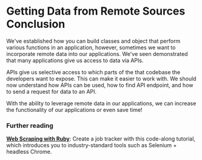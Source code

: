 # Getting Data from Remote Sources Conclusion

We've established how you can build classes and object that perform various
functions in an application, however, sometimes we want to incorporate remote
data into our applications. We've seen demonstrated that many applications give
us access to data via APIs.

APIs give us selective access to which parts of the that codebase the developers
want to expose. This can make it easier to work with. We should now understand
how APIs can be used, how to find API endpoint, and how to send a request for
data to an API.

With the ability to leverage remote data in our applications, we can increase
the functionality of our applications or even save time!

### Further reading
**[Web Scraping with Ruby](https://www.scrapingbee.com/blog/web-scraping-ruby/)**: Create a job tracker with this code-along tutorial, which introduces you to industry-standard tools such as Selenium + headless Chrome.
